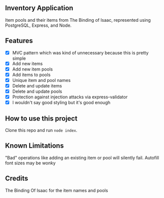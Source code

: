 Inventory Application
---------------------

Item pools and their items from The Binding of Isaac, represented using PostgreSQL, Express, and Node.

Features
--------

- [x] MVC pattern which was kind of unnecessary because this is pretty simple
- [x] Add new items
- [x] Add new item pools
- [x] Add items to pools
- [x] Unique item and pool names
- [x] Delete and update items
- [x] Delete and update pools
- [x] Protection against injection attacks via express-validator
- [x] I wouldn't say good styling but it's good enough

How to use this project
-----------------------

Clone this repo and run `node index`.

Known Limitations
-----------------

"Bad" operations like adding an existing item or pool will silently fail.
Autofill font sizes may be wonky

Credits
-------

The Binding Of Isaac for the item names and pools
